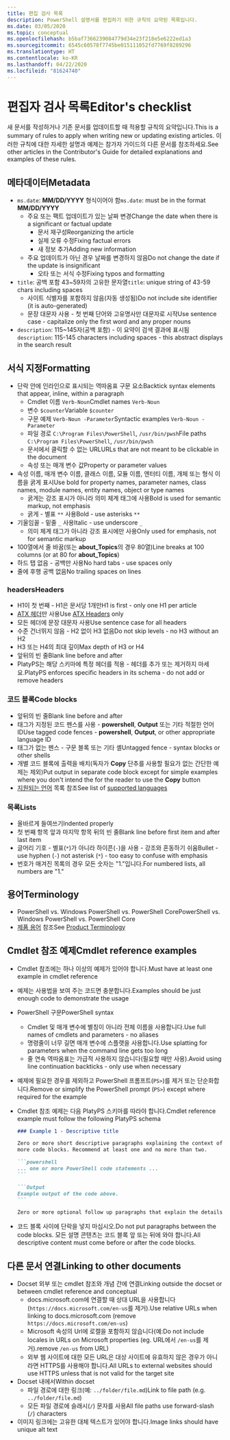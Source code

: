 ```yaml
---
title: 편집 검사 목록
description: PowerShell 설명서를 편집하기 위한 규칙의 요약된 목록입니다.
ms.date: 03/05/2020
ms.topic: conceptual
ms.openlocfilehash: b5baf7366239084779d34e23f218e5e6222ed1a3
ms.sourcegitcommit: 6545c60578f7745be015111052fd7769f8289296
ms.translationtype: HT
ms.contentlocale: ko-KR
ms.lasthandoff: 04/22/2020
ms.locfileid: "81624740"
---
```

# <a name="editors-checklist"></a><span data-ttu-id="9f8da-103">편집자 검사 목록</span><span class="sxs-lookup"><span data-stu-id="9f8da-103">Editor's checklist</span></span>

<span data-ttu-id="9f8da-104">새 문서를 작성하거나 기존 문서를 업데이트할 때 적용할 규칙의 요약입니다.</span><span class="sxs-lookup"><span data-stu-id="9f8da-104">This is a summary of rules to apply when writing new or updating existing articles.</span></span> <span data-ttu-id="9f8da-105">이러한 규칙에 대한 자세한 설명과 예제는 참가자 가이드의 다른 문서를 참조하세요.</span><span class="sxs-lookup"><span data-stu-id="9f8da-105">See other articles in the Contributor's Guide for detailed explanations and examples of these rules.</span></span>

## <a name="metadata"></a><span data-ttu-id="9f8da-106">메타데이터</span><span class="sxs-lookup"><span data-stu-id="9f8da-106">Metadata</span></span>

- <span data-ttu-id="9f8da-107">`ms.date`: **MM/DD/YYYY** 형식이어야 함</span><span class="sxs-lookup"><span data-stu-id="9f8da-107">`ms.date`: must be in the format **MM/DD/YYYY**</span></span>
  - <span data-ttu-id="9f8da-108">주요 또는 팩트 업데이트가 있는 날짜 변경</span><span class="sxs-lookup"><span data-stu-id="9f8da-108">Change the date when there is a significant or factual update</span></span>
    - <span data-ttu-id="9f8da-109">문서 재구성</span><span class="sxs-lookup"><span data-stu-id="9f8da-109">Reorganizing the article</span></span>
    - <span data-ttu-id="9f8da-110">실제 오류 수정</span><span class="sxs-lookup"><span data-stu-id="9f8da-110">Fixing factual errors</span></span>
    - <span data-ttu-id="9f8da-111">새 정보 추가</span><span class="sxs-lookup"><span data-stu-id="9f8da-111">Adding new information</span></span>
  - <span data-ttu-id="9f8da-112">주요 업데이트가 아닌 경우 날짜를 변경하지 않음</span><span class="sxs-lookup"><span data-stu-id="9f8da-112">Do not change the date if the update is insignificant</span></span>
    - <span data-ttu-id="9f8da-113">오타 또는 서식 수정</span><span class="sxs-lookup"><span data-stu-id="9f8da-113">Fixing typos and formatting</span></span>
- <span data-ttu-id="9f8da-114">`title`: 공백 포함 43~59자의 고유한 문자열</span><span class="sxs-lookup"><span data-stu-id="9f8da-114">`title`: unique string of 43-59 chars including spaces</span></span>
  - <span data-ttu-id="9f8da-115">사이트 식별자를 포함하지 않음(자동 생성됨)</span><span class="sxs-lookup"><span data-stu-id="9f8da-115">Do not include site identifier (it is auto-generated)</span></span>
  - <span data-ttu-id="9f8da-116">문장 대문자 사용 - 첫 번째 단어와 고유명사만 대문자로 시작</span><span class="sxs-lookup"><span data-stu-id="9f8da-116">Use sentence case - capitalize only the first word and any proper nouns</span></span>
- <span data-ttu-id="9f8da-117">`description`: 115~145자(공백 포함) - 이 요약이 검색 결과에 표시됨</span><span class="sxs-lookup"><span data-stu-id="9f8da-117">`description`: 115-145 characters including spaces - this abstract displays in the search result</span></span>

## <a name="formatting"></a><span data-ttu-id="9f8da-118">서식 지정</span><span class="sxs-lookup"><span data-stu-id="9f8da-118">Formatting</span></span>

- <span data-ttu-id="9f8da-119">단락 안에 인라인으로 표시되는 역따옴표 구문 요소</span><span class="sxs-lookup"><span data-stu-id="9f8da-119">Backtick syntax elements that appear, inline, within a paragraph</span></span>
  - <span data-ttu-id="9f8da-120">Cmdlet 이름 `Verb-Noun`</span><span class="sxs-lookup"><span data-stu-id="9f8da-120">Cmdlet names `Verb-Noun`</span></span>
  - <span data-ttu-id="9f8da-121">변수 `$counter`</span><span class="sxs-lookup"><span data-stu-id="9f8da-121">Variable `$counter`</span></span>
  - <span data-ttu-id="9f8da-122">구문 예제 `Verb-Noun -Parameter`</span><span class="sxs-lookup"><span data-stu-id="9f8da-122">Syntactic examples `Verb-Noun -Parameter`</span></span>
  - <span data-ttu-id="9f8da-123">파일 경로 `C:\Program Files\PowerShell`, `/usr/bin/pwsh`</span><span class="sxs-lookup"><span data-stu-id="9f8da-123">File paths `C:\Program Files\PowerShell`, `/usr/bin/pwsh`</span></span>
  - <span data-ttu-id="9f8da-124">문서에서 클릭할 수 없는 URL</span><span class="sxs-lookup"><span data-stu-id="9f8da-124">URLs that are not meant to be clickable in the document</span></span>
  - <span data-ttu-id="9f8da-125">속성 또는 매개 변수 값</span><span class="sxs-lookup"><span data-stu-id="9f8da-125">Property or parameter values</span></span>
- <span data-ttu-id="9f8da-126">속성 이름, 매개 변수 이름, 클래스 이름, 모듈 이름, 엔터티 이름, 개체 또는 형식 이름을 굵게 표시</span><span class="sxs-lookup"><span data-stu-id="9f8da-126">Use bold for property names, parameter names, class names, module names, entity names, object or type names</span></span>
  - <span data-ttu-id="9f8da-127">굵게는 강조 표시가 아니라 의미 체계 태그에 사용</span><span class="sxs-lookup"><span data-stu-id="9f8da-127">Bold is used for semantic markup, not emphasis</span></span>
  - <span data-ttu-id="9f8da-128">굵게 - 별표 `**` 사용</span><span class="sxs-lookup"><span data-stu-id="9f8da-128">Bold - use asterisks `**`</span></span>
- <span data-ttu-id="9f8da-129">기울임꼴 - 밑줄 `_` 사용</span><span class="sxs-lookup"><span data-stu-id="9f8da-129">Italic - use underscore `_`</span></span>
  - <span data-ttu-id="9f8da-130">의미 체계 태그가 아니라 강조 표시에만 사용</span><span class="sxs-lookup"><span data-stu-id="9f8da-130">Only used for emphasis, not for semantic markup</span></span>
- <span data-ttu-id="9f8da-131">100열에서 줄 바꿈(또는 **about_Topics**의 경우 80열)</span><span class="sxs-lookup"><span data-stu-id="9f8da-131">Line breaks at 100 columns (or at 80 for **about_Topics**)</span></span>
- <span data-ttu-id="9f8da-132">하드 탭 없음 - 공백만 사용</span><span class="sxs-lookup"><span data-stu-id="9f8da-132">No hard tabs - use spaces only</span></span>
- <span data-ttu-id="9f8da-133">줄에 후행 공백 없음</span><span class="sxs-lookup"><span data-stu-id="9f8da-133">No trailing spaces on lines</span></span>

### <a name="headers"></a><span data-ttu-id="9f8da-134">headers</span><span class="sxs-lookup"><span data-stu-id="9f8da-134">Headers</span></span>

- <span data-ttu-id="9f8da-135">H1이 첫 번째 - H1은 문서당 1개만</span><span class="sxs-lookup"><span data-stu-id="9f8da-135">H1 is first - only one H1 per article</span></span>
- <span data-ttu-id="9f8da-136">[ATX 헤더](https://github.github.com/gfm/#atx-headings)만 사용</span><span class="sxs-lookup"><span data-stu-id="9f8da-136">Use [ATX Headers](https://github.github.com/gfm/#atx-headings) only</span></span>
- <span data-ttu-id="9f8da-137">모든 헤더에 문장 대문자 사용</span><span class="sxs-lookup"><span data-stu-id="9f8da-137">Use sentence case for all headers</span></span>
- <span data-ttu-id="9f8da-138">수준 건너뛰지 않음 - H2 없이 H3 없음</span><span class="sxs-lookup"><span data-stu-id="9f8da-138">Do not skip levels - no H3 without an H2</span></span>
- <span data-ttu-id="9f8da-139">H3 또는 H4의 최대 깊이</span><span class="sxs-lookup"><span data-stu-id="9f8da-139">Max depth of H3 or H4</span></span>
- <span data-ttu-id="9f8da-140">앞뒤의 빈 줄</span><span class="sxs-lookup"><span data-stu-id="9f8da-140">Blank line before and after</span></span>
- <span data-ttu-id="9f8da-141">PlatyPS는 해당 스키마에 특정 헤더를 적용 - 헤더를 추가 또는 제거하지 마세요.</span><span class="sxs-lookup"><span data-stu-id="9f8da-141">PlatyPS enforces specific headers in its schema - do not add or remove headers</span></span>

### <a name="code-blocks"></a><span data-ttu-id="9f8da-142">코드 블록</span><span class="sxs-lookup"><span data-stu-id="9f8da-142">Code blocks</span></span>

- <span data-ttu-id="9f8da-143">앞뒤의 빈 줄</span><span class="sxs-lookup"><span data-stu-id="9f8da-143">Blank line before and after</span></span>
- <span data-ttu-id="9f8da-144">태그가 지정된 코드 펜스를 사용 - **powershell**, **Output** 또는 기타 적절한 언어 ID</span><span class="sxs-lookup"><span data-stu-id="9f8da-144">Use tagged code fences - **powershell**, **Output**, or other appropriate language ID</span></span>
- <span data-ttu-id="9f8da-145">태그가 없는 펜스 - 구문 블록 또는 기타 셸</span><span class="sxs-lookup"><span data-stu-id="9f8da-145">Untagged fence - syntax blocks or other shells</span></span>
- <span data-ttu-id="9f8da-146">개별 코드 블록에 출력을 배치(독자가 **Copy** 단추를 사용할 필요가 없는 간단한 예제는 제외)</span><span class="sxs-lookup"><span data-stu-id="9f8da-146">Put output in separate code block except for simple examples where you don't intend the for the reader to use the **Copy** button</span></span>
- <span data-ttu-id="9f8da-147">[지원되는 언어](/contribute/code-in-docs#supported-languages) 목록 참조</span><span class="sxs-lookup"><span data-stu-id="9f8da-147">See list of [supported languages](/contribute/code-in-docs#supported-languages)</span></span>

### <a name="lists"></a><span data-ttu-id="9f8da-148">목록</span><span class="sxs-lookup"><span data-stu-id="9f8da-148">Lists</span></span>

- <span data-ttu-id="9f8da-149">올바르게 들여쓰기</span><span class="sxs-lookup"><span data-stu-id="9f8da-149">Indented properly</span></span>
- <span data-ttu-id="9f8da-150">첫 번째 항목 앞과 마지막 항목 뒤의 빈 줄</span><span class="sxs-lookup"><span data-stu-id="9f8da-150">Blank line before first item and after last item</span></span>
- <span data-ttu-id="9f8da-151">글머리 기호 - 별표(`*`)가 아니라 하이픈(`-`)을 사용 - 강조와 혼동하기 쉬움</span><span class="sxs-lookup"><span data-stu-id="9f8da-151">Bullet - use hyphen (`-`) not asterisk (`*`) - too easy to confuse with emphasis</span></span>
- <span data-ttu-id="9f8da-152">번호가 매겨진 목록의 경우 모든 숫자는 "1."입니다.</span><span class="sxs-lookup"><span data-stu-id="9f8da-152">For numbered lists, all numbers are "1."</span></span>

## <a name="terminology"></a><span data-ttu-id="9f8da-153">용어</span><span class="sxs-lookup"><span data-stu-id="9f8da-153">Terminology</span></span>

- <span data-ttu-id="9f8da-154">PowerShell vs. Windows PowerShell vs. PowerShell Core</span><span class="sxs-lookup"><span data-stu-id="9f8da-154">PowerShell vs. Windows PowerShell vs. PowerShell Core</span></span>
- <span data-ttu-id="9f8da-155">[제품 용어](powershell-style-guide.md#product-terminology) 참조</span><span class="sxs-lookup"><span data-stu-id="9f8da-155">See [Product Terminology](powershell-style-guide.md#product-terminology)</span></span>

## <a name="cmdlet-reference-examples"></a><span data-ttu-id="9f8da-156">Cmdlet 참조 예제</span><span class="sxs-lookup"><span data-stu-id="9f8da-156">Cmdlet reference examples</span></span>

- <span data-ttu-id="9f8da-157">Cmdlet 참조에는 하나 이상의 예제가 있어야 합니다.</span><span class="sxs-lookup"><span data-stu-id="9f8da-157">Must have at least one example in cmdlet reference</span></span>
- <span data-ttu-id="9f8da-158">예제는 사용법을 보여 주는 코드면 충분합니다.</span><span class="sxs-lookup"><span data-stu-id="9f8da-158">Examples should be just enough code to demonstrate the usage</span></span>
- <span data-ttu-id="9f8da-159">PowerShell 구문</span><span class="sxs-lookup"><span data-stu-id="9f8da-159">PowerShell syntax</span></span>
  - <span data-ttu-id="9f8da-160">Cmdlet 및 매개 변수에 별칭이 아니라 전체 이름을 사용합니다.</span><span class="sxs-lookup"><span data-stu-id="9f8da-160">Use full names of cmdlets and parameters - no aliases</span></span>
  - <span data-ttu-id="9f8da-161">명령줄이 너무 길면 매개 변수에 스플랫을 사용합니다.</span><span class="sxs-lookup"><span data-stu-id="9f8da-161">Use splatting for parameters when the command line gets too long</span></span>
  - <span data-ttu-id="9f8da-162">줄 연속 역따옴표는 가급적 사용하지 않습니다(필요할 때만 사용).</span><span class="sxs-lookup"><span data-stu-id="9f8da-162">Avoid using line continuation backticks - only use when necessary</span></span>
- <span data-ttu-id="9f8da-163">예제에 필요한 경우를 제외하고 PowerShell 프롬프트(`PS>`)를 제거 또는 단순화합니다.</span><span class="sxs-lookup"><span data-stu-id="9f8da-163">Remove or simplify the PowerShell prompt (`PS>`) except where required for the example</span></span>
- <span data-ttu-id="9f8da-164">Cmdlet 참조 예제는 다음 PlatyPS 스키마를 따라야 합니다.</span><span class="sxs-lookup"><span data-stu-id="9f8da-164">Cmdlet reference example must follow the following PlatyPS schema</span></span>

  ~~~Markdown
  ### Example 1 - Descriptive title

  Zero or more short descriptive paragraphs explaining the context of the example followed by one or
  more code blocks. Recommend at least one and no more than two.

  ```powershell
  ... one or more PowerShell code statements ...
  ```

  ```Output
  Example output of the code above.
  ```

  Zero or more optional follow up paragraphs that explain the details of the code and output.
  ~~~

- <span data-ttu-id="9f8da-165">코드 블록 사이에 단락을 넣지 마십시오.</span><span class="sxs-lookup"><span data-stu-id="9f8da-165">Do not put paragraphs between the code blocks.</span></span> <span data-ttu-id="9f8da-166">모든 설명 콘텐츠는 코드 블록 앞 또는 뒤에 와야 합니다.</span><span class="sxs-lookup"><span data-stu-id="9f8da-166">All descriptive content must come before or after the code blocks.</span></span>

## <a name="linking-to-other-documents"></a><span data-ttu-id="9f8da-167">다른 문서 연결</span><span class="sxs-lookup"><span data-stu-id="9f8da-167">Linking to other documents</span></span>

- <span data-ttu-id="9f8da-168">Docset 외부 또는 cmdlet 참조와 개념 간에 연결</span><span class="sxs-lookup"><span data-stu-id="9f8da-168">Linking outside the docset or between cmdlet reference and conceptual</span></span>
  - <span data-ttu-id="9f8da-169">docs.microsoft.com에 연결할 때 상대 URL을 사용합니다(`https://docs.microsoft.com/en-us`를 제거).</span><span class="sxs-lookup"><span data-stu-id="9f8da-169">Use relative URLs when linking to docs.microsoft.com (remove `https://docs.microsoft.com/en-us`)</span></span>
  - <span data-ttu-id="9f8da-170">Microsoft 속성의 Url에 로캘을 포함하지 않습니다(예:</span><span class="sxs-lookup"><span data-stu-id="9f8da-170">Do not include locales in URLs on Microsoft properties (eg.</span></span> <span data-ttu-id="9f8da-171">URL에서 `/en-us`를 제거).</span><span class="sxs-lookup"><span data-stu-id="9f8da-171">remove `/en-us` from URL)</span></span>
  - <span data-ttu-id="9f8da-172">외부 웹 사이트에 대한 모든 URL은 대상 사이트에 유효하지 않은 경우가 아니라면 HTTPS를 사용해야 합니다.</span><span class="sxs-lookup"><span data-stu-id="9f8da-172">All URLs to external websites should use HTTPS unless that is not valid for the target site</span></span>
- <span data-ttu-id="9f8da-173">Docset 내에서</span><span class="sxs-lookup"><span data-stu-id="9f8da-173">Within docset</span></span>
  - <span data-ttu-id="9f8da-174">파일 경로에 대한 링크(예: `../folder/file.md`)</span><span class="sxs-lookup"><span data-stu-id="9f8da-174">Link to file path (e.g. `../folder/file.md`)</span></span>
  - <span data-ttu-id="9f8da-175">모든 파일 경로에 슬래시(`/`) 문자를 사용</span><span class="sxs-lookup"><span data-stu-id="9f8da-175">All file paths use forward-slash (`/`) characters</span></span>
- <span data-ttu-id="9f8da-176">이미지 링크에는 고유한 대체 텍스트가 있어야 합니다.</span><span class="sxs-lookup"><span data-stu-id="9f8da-176">Image links should have unique alt text</span></span>
